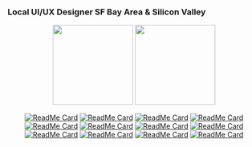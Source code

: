 ### Local UI/UX Designer SF Bay Area & Silicon Valley

<div align="center">
<img height="160" src="https://github-readme-stats.vercel.app/api?username=jaeminkim-com&show_icons=true" />
<img height="160" src="https://github-readme-stats.vercel.app/api/top-langs/?username=jaeminkim-com&layout=compact" />
</div>

<!-- Repos -->
<div align="center">

[![ReadMe Card](https://github-readme-stats.vercel.app/api/pin/?username=jaeminkim-com&repo=user_interface_and_user_experience_design_handbook)](https://github.com/jaeminkim-com/user_interface_and_user_experience_design_handbook)
[![ReadMe Card](https://github-readme-stats.vercel.app/api/pin/?username=jaeminkim-com&repo=cl_scrapper)](https://github.com/jaeminkim-com/cl_scrapper)
[![ReadMe Card](https://github-readme-stats.vercel.app/api/pin/?username=jaeminkim-com&repo=shoepalace)](https://github.com/jaeminkim-com/shoepalace)
[![ReadMe Card](https://github-readme-stats.vercel.app/api/pin/?username=jaeminkim-com&repo=gpu_bot)](https://github.com/jaeminkim-com/gpu_bot)
[![ReadMe Card](https://github-readme-stats.vercel.app/api/pin/?username=jaeminkim-com&repo=apex-vr)](https://github.com/jaeminkim-com/apex-vr)
[![ReadMe Card](https://github-readme-stats.vercel.app/api/pin/?username=jaeminkim-com&repo=dasdasdigital_web_app)](https://github.com/jaeminkim-com/dasdasdigital_web_app)
[![ReadMe Card](https://github-readme-stats.vercel.app/api/pin/?username=jaeminkim-com&repo=dominos-app-visually-impaired)](https://github.com/jaeminkim-com/dominos-app-visually-impaired)
[![ReadMe Card](https://github-readme-stats.vercel.app/api/pin/?username=jaeminkim-com&repo=react-web-application-prototyping-with-bootstrap-studio)](https://github.com/jaeminkim-com/react-web-application-prototyping-with-bootstrap-studio)
[![ReadMe Card](https://github-readme-stats.vercel.app/api/pin/?username=jaeminkim-com&repo=lead-generator-automailer)](https://github.com/jaeminkim-com/lead-generator-automailer)
[![ReadMe Card](https://github-readme-stats.vercel.app/api/pin/?username=jaeminkim-com&repo=doc-list)](https://github.com/jaeminkim-com/doc-list)
[![ReadMe Card](https://github-readme-stats.vercel.app/api/pin/?username=jaeminkim-com&repo=11-11)](https://github.com/jaeminkim-com/11-11)
[![ReadMe Card](https://github-readme-stats.vercel.app/api/pin/?username=jaeminkim-com&repo=300)](https://github.com/jaeminkim-com/300)
</div>

</BR></BR>
